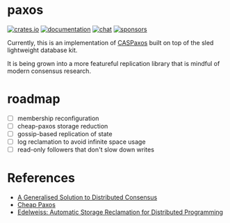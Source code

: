 # paxos

[![crates.io](https://meritbadge.herokuapp.com/paxos)](https://crates.io/crates/paxos)
[![documentation](https://docs.rs/paxos/badge.svg)](https://docs.rs/paxos)
[![chat](https://img.shields.io/discord/509773073294295082.svg?logo=discord)](https://discord.gg/Z6VsXds)
[![sponsors](https://img.shields.io/opencollective/backers/sled)](https://github.com/sponsors/spacejam)

Currently, this is an implementation of
[CASPaxos](https://arxiv.org/pdf/1802.07000.pdf)
built on top of the sled lightweight database kit.

It is being grown into a more featureful replication
library that is mindful of modern consensus research.

# roadmap

- [ ] membership reconfiguration
- [ ] cheap-paxos storage reduction
- [ ] gossip-based replication of state
- [ ] log reclamation to avoid infinite space usage
- [ ] read-only followers that don't slow down writes

# References

* [A Generalised Solution to Distributed Consensus](https://arxiv.org/abs/1902.06776)
* [Cheap Paxos](https://lamport.azurewebsites.net/pubs/web-dsn-submission.pdf)
* [Edelweiss: Automatic Storage Reclamation for Distributed Programming](http://www.neilconway.org/docs/vldb2014_edelweiss.pdf)

